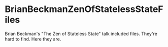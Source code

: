 # BrianBeckmanZenOfStatelessStateFiles
Brian Beckman's "The Zen of Stateless State" talk included files. They're hard to find. Here they are.
